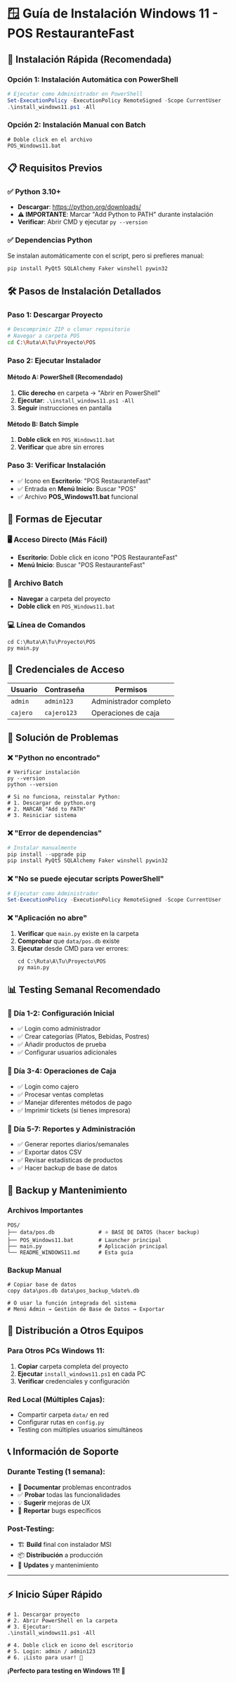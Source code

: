 # 🪟 Guía de Instalación Windows 11 - POS RestauranteFast

## 🚀 Instalación Rápida (Recomendada)

### Opción 1: Instalación Automática con PowerShell

```powershell
# Ejecutar como Administrador en PowerShell
Set-ExecutionPolicy -ExecutionPolicy RemoteSigned -Scope CurrentUser
.\install_windows11.ps1 -All
```

### Opción 2: Instalación Manual con Batch

```batch
# Doble click en el archivo
POS_Windows11.bat
```

## 📋 Requisitos Previos

### ✅ Python 3.10+

- **Descargar**: https://python.org/downloads/
- **⚠️ IMPORTANTE**: Marcar "Add Python to PATH" durante instalación
- **Verificar**: Abrir CMD y ejecutar `py --version`

### ✅ Dependencias Python

Se instalan automáticamente con el script, pero si prefieres manual:

```bash
pip install PyQt5 SQLAlchemy Faker winshell pywin32
```

## 🛠️ Pasos de Instalación Detallados

### Paso 1: Descargar Proyecto

```bash
# Descomprimir ZIP o clonar repositorio
# Navegar a carpeta POS
cd C:\Ruta\A\Tu\Proyecto\POS
```

### Paso 2: Ejecutar Instalador

#### Método A: PowerShell (Recomendado)

1. **Clic derecho** en carpeta → "Abrir en PowerShell"
2. **Ejecutar**: `.\install_windows11.ps1 -All`
3. **Seguir** instrucciones en pantalla

#### Método B: Batch Simple

1. **Doble click** en `POS_Windows11.bat`
2. **Verificar** que abre sin errores

### Paso 3: Verificar Instalación

- ✅ Icono en **Escritorio**: "POS RestauranteFast"
- ✅ Entrada en **Menú Inicio**: Buscar "POS"
- ✅ Archivo **POS_Windows11.bat** funcional

## 🎯 Formas de Ejecutar

### 🖥️ Acceso Directo (Más Fácil)

- **Escritorio**: Doble click en icono "POS RestauranteFast"
- **Menú Inicio**: Buscar "POS RestauranteFast"

### 📁 Archivo Batch

- **Navegar** a carpeta del proyecto
- **Doble click** en `POS_Windows11.bat`

### 💻 Línea de Comandos

```batch
cd C:\Ruta\A\Tu\Proyecto\POS
py main.py
```

## 🔐 Credenciales de Acceso

| Usuario  | Contraseña  | Permisos               |
| -------- | ----------- | ---------------------- |
| `admin`  | `admin123`  | Administrador completo |
| `cajero` | `cajero123` | Operaciones de caja    |

## 🔧 Solución de Problemas

### ❌ "Python no encontrado"

```batch
# Verificar instalación
py --version
python --version

# Si no funciona, reinstalar Python:
# 1. Descargar de python.org
# 2. MARCAR "Add to PATH"
# 3. Reiniciar sistema
```

### ❌ "Error de dependencias"

```powershell
# Instalar manualmente
pip install --upgrade pip
pip install PyQt5 SQLAlchemy Faker winshell pywin32
```

### ❌ "No se puede ejecutar scripts PowerShell"

```powershell
# Ejecutar como Administrador
Set-ExecutionPolicy -ExecutionPolicy RemoteSigned -Scope CurrentUser
```

### ❌ "Aplicación no abre"

1. **Verificar** que `main.py` existe en la carpeta
2. **Comprobar** que `data/pos.db` existe
3. **Ejecutar** desde CMD para ver errores:
   ```batch
   cd C:\Ruta\A\Tu\Proyecto\POS
   py main.py
   ```

## 📊 Testing Semanal Recomendado

### 📅 Día 1-2: Configuración Inicial

- ✅ Login como administrador
- ✅ Crear categorías (Platos, Bebidas, Postres)
- ✅ Añadir productos de prueba
- ✅ Configurar usuarios adicionales

### 📅 Día 3-4: Operaciones de Caja

- ✅ Login como cajero
- ✅ Procesar ventas completas
- ✅ Manejar diferentes métodos de pago
- ✅ Imprimir tickets (si tienes impresora)

### 📅 Día 5-7: Reportes y Administración

- ✅ Generar reportes diarios/semanales
- ✅ Exportar datos CSV
- ✅ Revisar estadísticas de productos
- ✅ Hacer backup de base de datos

## 💾 Backup y Mantenimiento

### Archivos Importantes

```
POS/
├── data/pos.db              # ⭐ BASE DE DATOS (hacer backup)
├── POS_Windows11.bat        # Launcher principal
├── main.py                  # Aplicación principal
└── README_WINDOWS11.md      # Esta guía
```

### Backup Manual

```batch
# Copiar base de datos
copy data\pos.db data\pos_backup_%date%.db

# O usar la función integrada del sistema
# Menú Admin → Gestión de Base de Datos → Exportar
```

## 🚀 Distribución a Otros Equipos

### Para Otros PCs Windows 11:

1. **Copiar** carpeta completa del proyecto
2. **Ejecutar** `install_windows11.ps1` en cada PC
3. **Verificar** credenciales y configuración

### Red Local (Múltiples Cajas):

- Compartir carpeta `data/` en red
- Configurar rutas en `config.py`
- Testing con múltiples usuarios simultáneos

## 📞 Información de Soporte

### Durante Testing (1 semana):

- 📝 **Documentar** problemas encontrados
- ✅ **Probar** todas las funcionalidades
- 💡 **Sugerir** mejoras de UX
- 🐛 **Reportar** bugs específicos

### Post-Testing:

- 🏗️ **Build** final con instalador MSI
- 📦 **Distribución** a producción
- 🔄 **Updates** y mantenimiento

---

## ⚡ Inicio Súper Rápido

```batch
# 1. Descargar proyecto
# 2. Abrir PowerShell en la carpeta
# 3. Ejecutar:
.\install_windows11.ps1 -All

# 4. Doble click en icono del escritorio
# 5. Login: admin / admin123
# 6. ¡Listo para usar! 🎉
```

**¡Perfecto para testing en Windows 11! 🚀**
